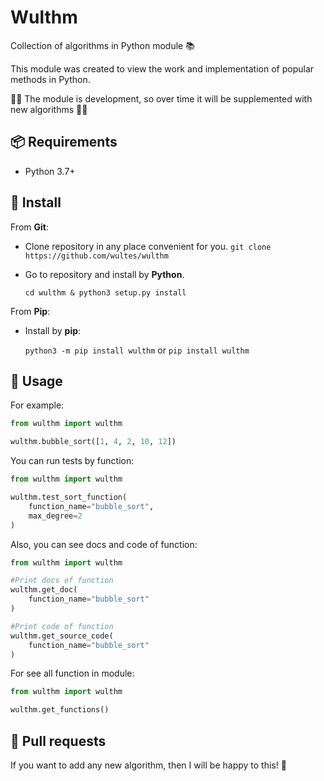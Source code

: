 # Wulthm

Сollection of algorithms in Python module 📚

This module was created to view the work and implementation of popular methods in Python.

👩‍💻 The module is development, so over time it will be supplemented with new algorithms 👨‍💻

## 📦 Requirements

- Python 3.7+

## 💾 Install

From **Git**:

- Clone repository in any place convenient for you.
  `git clone https://github.com/wultes/wulthm`

- Go to repository and install by **Python**.

  `cd wulthm & python3 setup.py install`

From **Pip**:

- Install by **pip**:

  `python3 -m pip install wulthm` or  `pip install wulthm`

## 🚀 Usage

For example:
```python
from wulthm import wulthm

wulthm.bubble_sort([1, 4, 2, 10, 12])
```

You can run tests by function:
```python
from wulthm import wulthm

wulthm.test_sort_function(
    function_name="bubble_sort",
  	max_degree=2
)
```

Also, you can see docs and code of function:

```python
from wulthm import wulthm

#Print docs of function
wulthm.get_doc(
    function_name="bubble_sort"
)

#Print code of function
wulthm.get_source_code(
    function_name="bubble_sort"
)
```

For see all function in module:

```python
from wulthm import wulthm

wulthm.get_functions()
```

## 🔧 Pull requests
If you want to add any new algorithm, then I will be happy to this! 🤝